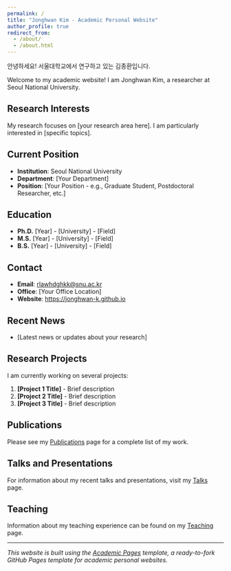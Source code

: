 ```yaml
---
permalink: /
title: "Jonghwan Kim - Academic Personal Website"
author_profile: true
redirect_from: 
  - /about/
  - /about.html
---
```


안녕하세요! 서울대학교에서 연구하고 있는 김종환입니다.

Welcome to my academic website! I am Jonghwan Kim, a researcher at Seoul National University.

## Research Interests

My research focuses on [your research area here]. I am particularly interested in [specific topics].

## Current Position

- **Institution**: Seoul National University
- **Department**: [Your Department]
- **Position**: [Your Position - e.g., Graduate Student, Postdoctoral Researcher, etc.]

## Education

- **Ph.D.** [Year] - [University] - [Field]
- **M.S.** [Year] - [University] - [Field]  
- **B.S.** [Year] - [University] - [Field]

## Contact

- **Email**: rlawhdghkk@snu.ac.kr
- **Office**: [Your Office Location]
- **Website**: https://jonghwan-k.github.io

## Recent News

- [Latest news or updates about your research]

## Research Projects

I am currently working on several projects:

1. **[Project 1 Title]** - Brief description
2. **[Project 2 Title]** - Brief description
3. **[Project 3 Title]** - Brief description

## Publications

Please see my [Publications](/publications/) page for a complete list of my work.

## Talks and Presentations

For information about my recent talks and presentations, visit my [Talks](/talks/) page.

## Teaching

Information about my teaching experience can be found on my [Teaching](/teaching/) page.

---

*This website is built using the [Academic Pages](https://github.com/academicpages/academicpages.github.io) template, a ready-to-fork GitHub Pages template for academic personal websites.*
